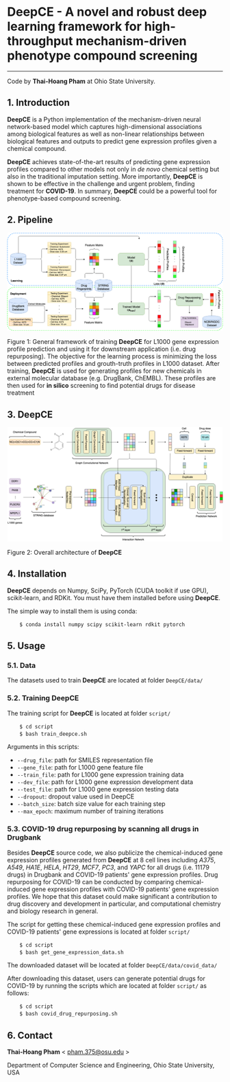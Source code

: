 # DeepCE - A novel and robust deep learning framework for high-throughput mechanism-driven phenotype compound screening
-----------------------------------------------------------------
Code by **Thai-Hoang Pham** at Ohio State University.

## 1. Introduction
**DeepCE** is a Python implementation of the mechanism-driven neural network-based model which captures 
high-dimensional associations among biological features as well as non-linear relationships between biological features 
and outputs to predict gene expression profiles given a chemical compound.

**DeepCE** achieves state-of-the-art results of predicting gene expression profiles compared to other models not only 
in *de novo* chemical setting but also in the traditional imputation setting. More importantly, **DeepCE** is shown to be 
effective in the challenge and urgent problem, finding treatment for **COVID-19**. In summary, **DeepCE** could be a powerful 
tool for phenotype-based compound screening. 

## 2. Pipeline

![alt text](docs/fig1.png "Pipeline")

Figure 1: General framework of training **DeepCE** for L1000 gene expression profile prediction and using it for 
downstream application (i.e. drug repurposing). The objective for the learning process is minimizing the loss 
between predicted profiles and grouth-truth profiles in L1000 dataset. After training, **DeepCE** is used for 
generating profiles for new chemicals in external molecular database (e.g. DrugBank, ChEMBL). These profiles 
are then used for **in silico** screening to find potential drugs for disease treatment

## 3. DeepCE

![alt text](docs/fig2.png "DeepCE")

Figure 2: Overall architecture of **DeepCE**

## 4. Installation

**DeepCE** depends on Numpy, SciPy, PyTorch (CUDA toolkit if use GPU), scikit-learn, and RDKit. 
You must have them installed before using **DeepCE**.

The simple way to install them is using conda:

```sh
	$ conda install numpy scipy scikit-learn rdkit pytorch
```
## 5. Usage

### 5.1. Data

The datasets used to train **DeepCE** are located at folder ``DeepCE/data/``

### 5.2. Training DeepCE

The training script for **DeepCE** is located at folder ``script/``

```sh
    $ cd script
    $ bash train_deepce.sh
```

Arguments in this scripts:

* ``--drug_file``:       path for SMILES representation file
* ``--gene_file``:         path for L1000 gene feature file
* ``--train_file``:        path for L1000 gene expression training data
* ``--dev_file``:        path for L1000 gene expression development data
* ``--test_file``:      path for L1000 gene expression testing data
* ``--dropout``: dropout value used in DeepCE
* ``--batch_size``:       batch size value for each training step
* ``--max_epoch``:     maximum number of training iterations

### 5.3. COVID-19 drug repurposing by scanning all drugs in Drugbank

Besides **DeepCE** source code, we also publicize the chemical-induced gene expression profiles generated from 
**DeepCE** at 8 cell lines including *A375*, *A549*, *HA1E*, *HELA*, *HT29*, *MCF7*, *PC3*, and *YAPC* for all drugs 
(i.e. 11179 drugs) in Drugbank and COVID-19 patients' gene expression profiles. Drug repurposing for COVID-19 can be 
conducted by comparing chemical-induced gene expression profiles with COVID-19 patients' gene expression profiles. 
We hope that this dataset could make significant a contribution to drug discovery and development in particular, 
and computational chemistry and biology research in general.

The script for getting these chemical-induced gene expression profiles and COVID-19 patients' gene expressions is 
located at folder ``script/``

```sh
    $ cd script
    $ bash get_gene_expression_data.sh
```

The downloaded dataset will be located at folder ``DeepCE/data/covid_data/``

After downloading this dataset, users can generate potential drugs for COVID-19 by running the scripts which are 
located at folder ``script/`` as follows:

```sh
    $ cd script
    $ bash covid_drug_repurposing.sh
```

## 6. Contact

**Thai-Hoang Pham** < pham.375@osu.edu >

Department of Computer Science and Engineering, Ohio State University, USA
